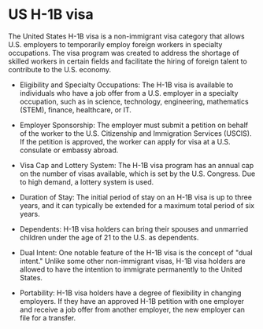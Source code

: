 # US H-1B visa

The United States H-1B visa is a non-immigrant visa category that allows U.S. employers to temporarily employ foreign workers in specialty occupations. The visa program was created to address the shortage of skilled workers in certain fields and facilitate the hiring of foreign talent to contribute to the U.S. economy.

* Eligibility and Specialty Occupations: The H-1B visa is available to individuals who have a job offer from a U.S. employer in a specialty occupation, such as in science, technology, engineering, mathematics (STEM), finance, healthcare, or IT.

* Employer Sponsorship: The employer must submit a petition on behalf of the worker to the U.S. Citizenship and Immigration Services (USCIS). If the petition is approved, the worker can apply for visa at a U.S. consulate or embassy abroad.

* Visa Cap and Lottery System: The H-1B visa program has an annual cap on the number of visas available, which is set by the U.S. Congress. Due to high demand, a lottery system is used.

* Duration of Stay: The initial period of stay on an H-1B visa is up to three years, and it can typically be extended for a maximum total period of six years. 

* Dependents: H-1B visa holders can bring their spouses and unmarried children under the age of 21 to the U.S. as dependents. 

* Dual Intent: One notable feature of the H-1B visa is the concept of "dual intent." Unlike some other non-immigrant visas, H-1B visa holders are allowed to have the intention to immigrate permanently to the United States.

* Portability: H-1B visa holders have a degree of flexibility in changing employers. If they have an approved H-1B petition with one employer and receive a job offer from another employer, the new employer can file for a transfer.

